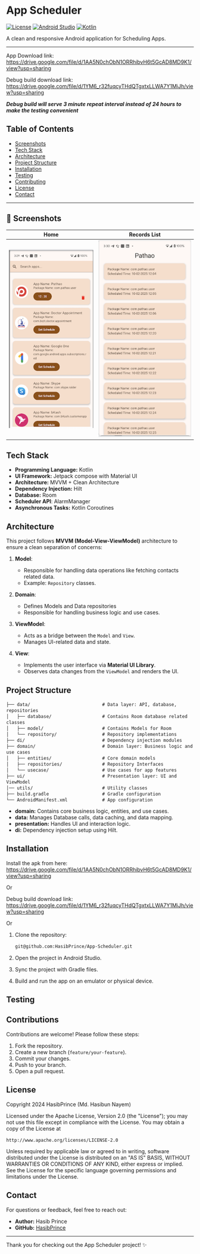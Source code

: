# App Scheduler  

[![License](https://img.shields.io/badge/License-Apache%202.0-blue.svg)](https://opensource.org/licenses/Apache-2.0)
[![Android Studio](https://img.shields.io/badge/IDE-Android%20Studio-brightgreen)](https://developer.android.com/studio)
[![Kotlin](https://img.shields.io/badge/Kotlin-2.0.0-blue)](https://kotlinlang.org/)  

A clean and responsive Android application for Scheduling Apps.

---

App Download link: https://drive.google.com/file/d/1AA5N0chObN1ORRhibvH6t5GcAD8MD9K1/view?usp=sharing

Debug build download link: https://drive.google.com/file/d/1YM6_r32fuqcyTHdQTgxtxLLWA7Y1MiJh/view?usp=sharing

***Debug build will serve 3 minute repeat interval instead of 24 hours to make the testing convenient***

## Table of Contents

- [Screenshots](#screenshots)
- [Tech Stack](#tech-stack)
- [Architecture](#architecture)
- [Project Structure](#project-structure)  
- [Installation](#installation)  
- [Testing](#testing)  
- [Contributing](#contributing)  
- [License](#license)
- [Contact](#contact)

---

## 📸 Screenshots  

| Home | Records List |
|---------|---------|
| ![Home page](screenshots/screenshot-1.png) | ![Record page](screenshots/screenshot-2.png) |

## Tech Stack

- **Programming Language:** Kotlin
- **UI Framework:** Jetpack compose with Material UI
- **Architecture:** MVVM + Clean Architecture
- **Dependency Injection:** Hilt
- **Database:** Room
- **Scheduler API**: AlarmManager
- **Asynchronous Tasks:** Kotlin Coroutines

## Architecture

This project follows **MVVM (Model-View-ViewModel)** architecture to ensure a clean separation of concerns:

1. **Model**:  
   - Responsible for handling data operations like fetching contacts related data.  
   - Example: `Repository` classes.

1. **Domain**:
   - Defines Models and Data repositories  
   - Responsible for handling business logic and use cases.    

2. **ViewModel**:  
   - Acts as a bridge between the `Model` and `View`.  
   - Manages UI-related data and state.  

3. **View**:  
   - Implements the user interface via **Material UI Library**.  
   - Observes data changes from the `ViewModel` and renders the UI.

## Project Structure

```plaintext
├── data/                           # Data layer: API, database, repositories
│   ├── database/                   # Contains Room database related classes    
│   ├── model/                      # Contains Models for Room   
│   └── repository/                 # Repository implementations 
├── di/                             # Dependency injection modules 
├── domain/                         # Domain layer: Business logic and use cases  
│   ├── entities/                   # Core domain models
│   ├── repositories/               # Repository Interfaces  
│   └── usecase/                    # Use cases for app features  
├── ui/                             # Presentation layer: UI and ViewModel  
│── utils/                          # Utility classes                         
├── build.gradle                    # Gradle configuration  
└── AndroidManifest.xml             # App configuration  
```

- **domain:** Contains core business logic, entities, and use cases.
- **data:** Manages Database calls, data caching, and data mapping.
- **presentation:** Handles UI and interaction logic.
- **di:** Dependency injection setup using Hilt.
  
## Installation

Install the apk from here: https://drive.google.com/file/d/1AA5N0chObN1ORRhibvH6t5GcAD8MD9K1/view?usp=sharing

Or

Debug build download link: https://drive.google.com/file/d/1YM6_r32fuqcyTHdQTgxtxLLWA7Y1MiJh/view?usp=sharing

Or

1. Clone the repository:
   ```bash
   git@github.com:HasibPrince/App-Scheduler.git
   ```

2. Open the project in Android Studio.

3. Sync the project with Gradle files.

4. Build and run the app on an emulator or physical device.

## Testing

## Contributions

Contributions are welcome! Please follow these steps:

1. Fork the repository.
2. Create a new branch (`feature/your-feature`).
3. Commit your changes.
4. Push to your branch.
5. Open a pull request.

## License

Copyright 2024 HasibPrince (Md. Hasibun Nayem)

Licensed under the Apache License, Version 2.0 (the "License");
you may not use this file except in compliance with the License.
You may obtain a copy of the License at

    http://www.apache.org/licenses/LICENSE-2.0

Unless required by applicable law or agreed to in writing, software
distributed under the License is distributed on an "AS IS" BASIS,
WITHOUT WARRANTIES OR CONDITIONS OF ANY KIND, either express or implied.
See the License for the specific language governing permissions and
limitations under the License.

## Contact

For questions or feedback, feel free to reach out:

- **Author:** Hasib Prince
- **GitHub:** [HasibPrince](https://github.com/HasibPrince)

---

Thank you for checking out the App Scheduler project! ✨

